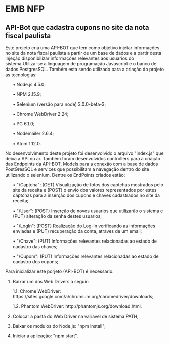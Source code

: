 # EMB NFP
## API-Bot que cadastra cupons no site da nota fiscal paulista
<p> Este projeto cria uma API-BOT que tem como objetivo injetar informações no site da nota fiscal paulista a partir de um base de dados e a partir desta injeção disponibilizar informações relevantes aos usuarios do sistema.Utiliza-se a linguagem de programação Javascript e o banco de dados PostgresSQL. Também esta sendo utilizado para a criação do projeto as tecnologias:</p>

  <ul>• Node.js 4.5.0;</ul>

  <ul>• NPM 2.15.9;</ul>

  <ul>• Selenium (versão para node) 3.0.0-beta-3;</ul>

  <ul>• Chrome WebDriver 2.24;</ul>

  <ul>• PG 6.1.0;</ul>

  <ul>• Nodemailer 2.6.4;</ul>

  <ul>• Atom 1.12.0.</ul>

<p> No desenvolvimento deste projeto foi desenvolvido o arquivo "index.js" que deixa a API no ar. Também foram desenvolvidos controllers para a criação das Endpoints da API-BOT, Models para a conexão com a base de dados PostGresSQL e services que possibilitam a navegação dentro do site utilizando o selenium. Dentre os EndPoints criados estão:</p>

  <ul>• "/Captcha":
  (GET) Visualização de fotos dos captchas mostrados pelo site da receita e (POST) o envio dos valores representados por estes captchas para a inserção dos cupons e chaves cadastrados no site da receita; </ul>

  <ul>• "/User":
  (POST) Inserção de novos usuarios que utilizarão o sistema e (PUT) alteração da senha destes usuarios;</ul>

  <ul>• "/LogIn":
  (POST) Realização do Log-In verificando as informações enviadas e (PUT) recuperação da conta, atraves de um email;</ul>

  <ul>• "/Chave":
  (PUT) Informações relevantes relacionadas ao estado de cadastro das chaves;</ul>

  <ul>• "/Cupom":
  (PUT) Informações relevantes relacionadas ao estado de cadastro dos cupons;</ul>

<p> Para inicializar este porjeto (API-BOT) é necessario:</p>

  1. Baixar um dos Web Drivers a seguir:

  <ul>1.1. Chrome  WebDriver: https://sites.google.com/a/chromium.org/chromedriver/downloads;</ul>
  <ul>1.2. Phantom WebDriver: http://phantomjs.org/download.html.</ul>

  2. Colocar a pasta do Web Driver na variavel de sistema PATH;

  3. Baixar os modulos do Node.js: "npm install";

  4. Iniciar a aplicação: "npm start".
